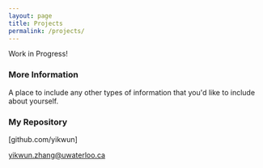 ```yaml
---
layout: page
title: Projects
permalink: /projects/
---
```


Work in Progress!

### More Information

A place to include any other types of information that you'd like to include about yourself.

### My Repository

[github.com/yikwun]

[yikwun.zhang@uwaterloo.ca](mailto:email@domain.com)
